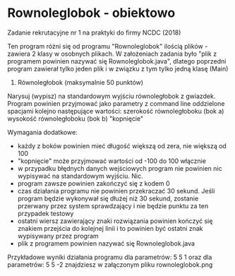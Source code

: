 # Rownoleglobok - obiektowo
Zadanie rekrutacyjne nr 1 na praktyki do firmy NCDC (2018)

Ten program różni się od programu "Rownoleglobok" ilością plików - zawiera 2 klasy w osobnych plikach. W założeniach zadania było "plik z programem powinien nazywać się Rownoleglobok.java", dlatego poprzedni program zawierał tylko jeden plik i w związku z tym tylko jedną klasę (Main)

1. Równoległobok (maksymalnie 50 punktów)

Narysuj (wypisz) na standardowym wyjściu równoległobok z gwiazdek.
Program powinien przyjmować jako parametry z command line oddzielone spacjami kolejno następujące wartości:
szerokość równoległoboku (bok a)
wysokość równoległoboku (bok b)
"kopnięcie"

Wymagania dodatkowe:
* każdy z boków powinien mieć długość większą od zera, nie większą od 100
* "kopnięcie" może przyjmować wartości od -100 do 100 włącznie
* w przypadku błędnych danych wejściowych program nie powinien nic wypisywać na standardowym wyjściu. Nic.
* program zawsze powinien zakończyć się z kodem 0
* czas działania programu nie powinien przekraczać 30 sekund. Jeśli program będzie wykonywał się dłużej niż 30 sekund, zostanie przerwany przez system sprawdzający i nie będzie punktu za ten przypadek testowy
* ostatni wiersz zawierający znaki rozwiązania powinien kończyć się znakiem przejścia do kolejnej linii i to powinien być ostatni znak wypisywany przez program
* plik z programem powinien nazywać się Rownoleglobok.java

Przykładowe wyniki działania programu dla parametrów: 5 5 1 oraz dla parametrów: 5 5 -2 znajdziesz w załączonym pliku rownoleglobok.png
